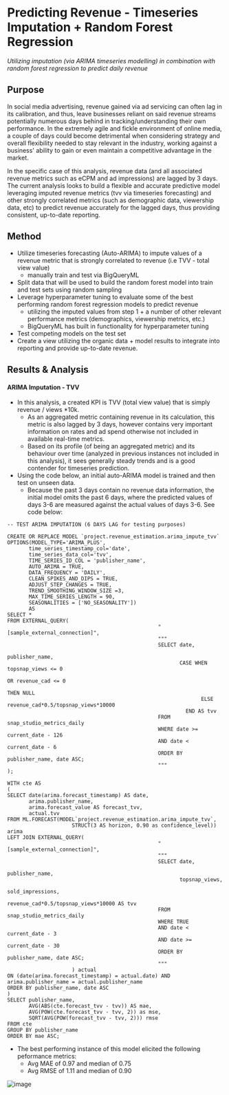 # Predicting Revenue - Timeseries Imputation + Random Forest Regression
*Utilizing imputation (via ARIMA timeseries modelling) in combination with random forest regression to predict daily revenue*

## Purpose 
In social media advertising, revenue gained via ad servicing can often lag in its calibration, and thus, leave businesses reliant on said revenue streams potentially numerous days behind in tracking/understanding their own performance. In the extremely agile and fickle environment of online media, a couple of days could become detrimental when considering strategy and overall flexibility needed to stay relevant in the industry, working against a business' ability to gain or even maintain a competitive advantage in the market. 

In the specific case of this analysis, revenue data (and all associated revenue metrics such as eCPM and ad impressions) are lagged by 3 days. The current analysis looks to build a flexible and accurate predictive model leveraging imputed revenue metrics (tvv via timeseries forecasting) and other strongly correlated metrics (such as demographic data, viewership data, etc) to predict revenue accurately for the lagged days, thus providing consistent, up-to-date reporting.

## Method 
- Utilize timeseries forecasting (Auto-ARIMA) to impute values of a revenue metric that is strongly correlated to revenue (i.e TVV - total view value)
    - manually train and test via BigQueryML
- Split data that will be used to build the random forest model into train and test sets using random sampling
- Leverage hyperparameter tuning to evaluate some of the best performing random forest regression models to predict revenue
    - utilizing the imputed values from step 1 + a number of other relevant performance metrics (demographics, viewership metrics, etc.)
    - BigQueryML has built in functionality for hyperparameter tuning
-  Test competing models on the test set
-  Create a view utilizing the organic data + model results to integrate into reporting and provide up-to-date revenue.

## Results & Analysis 
#### ARIMA Imputation - TVV 
- In this analysis, a created KPI is TVV (total view value) that is simply revenue / views *10k.
    - As an aggregated metric containing revenue in its calculation, this metric is also lagged by 3 days, however contains very important information on rates and ad spend otherwise not included in available real-time metrics.
    - Based on its profile (of being an aggregated metric) and its behaviour over time (analyzed in previous instances not included in this analysis), it sees generally steady trends and is a good contender for timeseries prediction.
- Using the code below, an initial auto-ARIMA model is trained and then test on unseen data.
    - Because the past 3 days contain no revenue data information, the initial model omits the past 6 days, where the predicted values of days 3-6 are measured against the actual values of days 3-6. See code below:

```
-- TEST ARIMA IMPUTATION (6 DAYS LAG for testing purposes)

CREATE OR REPLACE MODEL `project.revenue_estimation.arima_impute_tvv`
OPTIONS(MODEL_TYPE='ARIMA_PLUS',
       time_series_timestamp_col='date',
       time_series_data_col='tvv',
       TIME_SERIES_ID_COL = 'publisher_name',
       AUTO_ARIMA = TRUE,
       DATA_FREQUENCY = 'DAILY',
       CLEAN_SPIKES_AND_DIPS = TRUE,
       ADJUST_STEP_CHANGES = TRUE,
       TREND_SMOOTHING_WINDOW_SIZE =3,
       MAX_TIME_SERIES_LENGTH = 90,
       SEASONALITIES = ['NO_SEASONALITY'])
       AS
SELECT *
FROM EXTERNAL_QUERY(
                                                 "[sample_external_connection]",
                                                 """
                                                 SELECT date,
                                                        publisher_name,
                                                        CASE WHEN topsnap_views <= 0
                                                                      OR revenue_cad <= 0
                                                                      THEN NULL
                                                               ELSE revenue_cad*0.5/topsnap_views*10000
                                                          END AS tvv
                                                 FROM snap_studio_metrics_daily
                                                 WHERE date >= current_date - 126
                                                 AND date < current_date - 6
                                                 ORDER BY publisher_name, date ASC;
                                                 """
);

WITH cte AS
(
SELECT date(arima.forecast_timestamp) AS date,
       arima.publisher_name,
       arima.forecast_value AS forecast_tvv,
       actual.tvv
FROM ML.FORECAST(MODEL`project.revenue_estimation.arima_impute_tvv`,
                     STRUCT(3 AS horizon, 0.90 as confidence_level)) arima
LEFT JOIN EXTERNAL_QUERY(
                                                 "[sample_external_connection]",
                                                 """
                                                 SELECT date,
                                                        publisher_name,
                                                        topsnap_views,
                                                        sold_impressions,
                                                        revenue_cad*0.5/topsnap_views*10000 AS tvv
                                                 FROM snap_studio_metrics_daily
                                                 WHERE TRUE
                                                 AND date < current_date - 3
                                                 AND date >= current_date - 30
                                                 ORDER BY publisher_name, date ASC;
                                                 """
                     ) actual
ON (date(arima.forecast_timestamp) = actual.date) AND arima.publisher_name = actual.publisher_name
ORDER BY publisher_name, date ASC
)
SELECT publisher_name,
       AVG(ABS(cte.forecast_tvv - tvv)) AS mae,
       AVG(POW(cte.forecast_tvv - tvv, 2)) as mse,
       SQRT(AVG(POW(forecast_tvv - tvv, 2))) rmse
FROM cte
GROUP BY publisher_name
ORDER BY mae ASC;
```
- The best performing instance of this model elicited the following peformance metrics:
    - Avg MAE of 0.97 and median of 0.75
    - Avg RMSE of 1.11 and median of 0.90

![image](https://github.com/a-memme/revenue_prediction_imputation/assets/79600550/ba3e1ae2-d8ec-4a5a-b3a6-7384b8e9a8eb)

   
